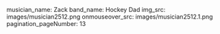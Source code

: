musician_name: Zack
band_name: Hockey Dad
img_src: images/musician2512.png
onmouseover_src: images/musician2512.1.png
pagination_pageNumber: 13